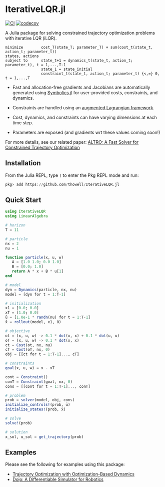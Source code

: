 # IterativeLQR.jl
[![CI](https://github.com/thowell/IterativeLQR.jl/actions/workflows/CI.yml/badge.svg)](https://github.com/thowell/IterativeLQR.jl/actions/workflows/CI.yml)
[![codecov](https://codecov.io/gh/thowell/IterativeLQR.jl/branch/main/graph/badge.svg?token=FGM33O1K1E)](https://codecov.io/gh/thowell/IterativeLQR.jl)

A Julia package for solving constrained trajectory optimization problems with iterative LQR (iLQR). 

```
minimize        cost_T(state_T; parameter_T) + sum(cost_t(state_t, action_t; parameter_t))
states, actions
subject to      state_t+1 = dynamics_t(state_t, action_t; parameter_t), t = 1,...,T-1 
                state_1 = state_initial
                constraint_t(state_t, action_t; parameter_t) {<,=} 0,   t = 1,...,T
```


- Fast and allocation-free gradients and Jacobians are automatically generated using [Symbolics.jl](https://github.com/JuliaSymbolics/Symbolics.jl) for user-provided costs, constraints, and dynamics. 

- Constraints are handled using an [augmented Lagrangian framework](https://en.wikipedia.org/wiki/Augmented_Lagrangian_method). 

- Cost, dynamics, and constraints can have varying dimensions at each time step.

- Parameters are exposed (and gradients wrt these values coming soon!)

For more details, see our related paper: [ALTRO: A Fast Solver for Constrained Trajectory Optimization](http://roboticexplorationlab.org/papers/altro-iros.pdf)

## Installation
From the Julia REPL, type `]` to enter the Pkg REPL mode and run:
```julia
pkg> add https://github.com/thowell/IterativeLQR.jl
```

## Quick Start 
```julia
using IterativeLQR 
using LinearAlgebra

# horizon 
T = 11 

# particle 
nx = 2
nu = 1 

function particle(x, u, w)
   A = [1.0 1.0; 0.0 1.0]
   B = [0.0; 1.0] 
   return A * x + B * u[1]
end

# model
dyn = Dynamics(particle, nx, nu)
model = [dyn for t = 1:T-1] 

# initialization
x1 = [0.0; 0.0] 
xT = [1.0; 0.0]
ū = [1.0e-1 * randn(nu) for t = 1:T-1] 
x̄ = rollout(model, x1, ū)

# objective 
ot = (x, u, w) -> 0.1 * dot(x, x) + 0.1 * dot(u, u)
oT = (x, u, w) -> 0.1 * dot(x, x)
ct = Cost(ot, nx, nu)
cT = Cost(oT, nx, 0)
obj = [[ct for t = 1:T-1]..., cT]

# constraints
goal(x, u, w) = x - xT

cont = Constraint()
conT = Constraint(goal, nx, 0)
cons = [[cont for t = 1:T-1]..., conT] 

# problem
prob = solver(model, obj, cons)
initialize_controls!(prob, ū)
initialize_states!(prob, x̄)

# solve
solve!(prob)

# solution
x_sol, u_sol = get_trajectory(prob)
```
## Examples 

Please see the following for examples using this package: 

- [Trajectory Optimization with Optimization-Based Dynamics](https://github.com/thowell/optimization_dynamics) 
- [Dojo: A Differentiable Simulator for Robotics](https://github.com/dojo-sim/Dojo.jl)
